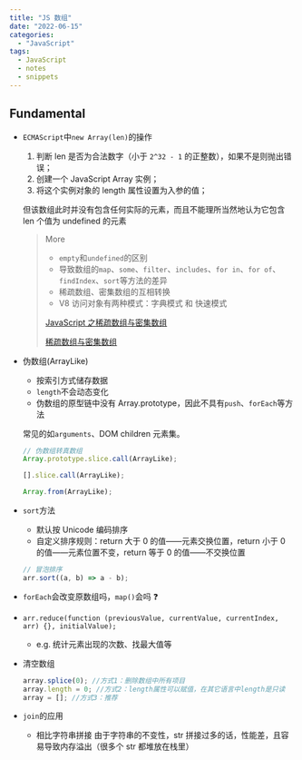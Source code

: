 ```yaml
---
title: "JS 数组"
date: "2022-06-15"
categories:
  - "JavaScript"
tags:
  - JavaScript
  - notes
  - snippets
---
```


## Fundamental

- `ECMAScript`中`new Array(len)`的操作

  1. 判断 len 是否为合法数字（小于 `2^32 - 1` 的正整数），如果不是则抛出错误；
  2. 创建一个 JavaScript Array 实例；
  3. 将这个实例对象的 length 属性设置为入参的值；

  但该数组此时并没有包含任何实际的元素，而且不能理所当然地认为它包含 len 个值为 undefined 的元素

  > More
  >
  > - `empty`和`undefined`的区别
  > - 导致数组的`map`、`some`、`filter`、`includes`、`for in`、`for of`、`findIndex`、`sort`等方法的差异
  > - 稀疏数组、密集数组的互相转换
  > - V8 访问对象有两种模式：字典模式 和 快速模式
  >
  > [JavaScript 之稀疏数组与密集数组](https://juejin.cn/post/6975531514444562462)
  >
  > [稀疏数组与密集数组](https://github.com/JunreyCen/blog/issues/10)

- 伪数组(ArrayLike)

  - 按索引方式储存数据
  - `length`不会动态变化
  - 伪数组的原型链中没有 Array.prototype，因此不具有`push`、`forEach`等方法

  常见的如`arguments`、DOM children 元素集。

  ```javascript
  // 伪数组转真数组
  Array.prototype.slice.call(ArrayLike);

  [].slice.call(ArrayLike);

  Array.from(ArrayLike);
  ```

- `sort`方法

  - 默认按 Unicode 编码排序
  - 自定义排序规则：return 大于 0 的值——元素交换位置，return 小于 0 的值——元素位置不变，return 等于 0 的值——不交换位置

  ```javascript
  // 冒泡排序
  arr.sort((a, b) => a - b);
  ```

- `forEach`会改变原数组吗，`map()`会吗 :question:

- `arr.reduce(function (previousValue, currentValue, currentIndex, arr) {}, initialValue);`

  - e.g. 统计元素出现的次数、找最大值等

- 清空数组

  ```javascript
  array.splice(0); //方式1：删除数组中所有项目
  array.length = 0; //方式2：length属性可以赋值，在其它语言中length是只读
  array = []; //方式3：推荐
  ```

- `join`的应用
  - 相比字符串拼接
    由于字符串的不变性，str 拼接过多的话，性能差，且容易导致内存溢出（很多个 str 都堆放在栈里）
